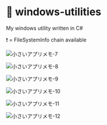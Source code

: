 # 💖 windows-utilities

My windows utility written in C#

❗ = FileSystemInfo chain available

![小さいアプリメモ-7](https://user-images.githubusercontent.com/49830756/174707686-66fea4af-4c03-4f56-8b6f-9a3e92dad9c4.jpg)

![小さいアプリメモ-8](https://user-images.githubusercontent.com/49830756/174707689-0ec54700-c632-469b-9f14-73a1cc2431fc.jpg)

![小さいアプリメモ-9](https://user-images.githubusercontent.com/49830756/174707690-94aec1af-68a9-4050-aead-e88f125cafd2.jpg)

![小さいアプリメモ-10](https://user-images.githubusercontent.com/49830756/174707692-a3e6e68b-8058-43d9-8d2b-4f2c7ceb10ec.jpg)

![小さいアプリメモ-11](https://user-images.githubusercontent.com/49830756/174707695-320c6a77-dac2-4537-a4cc-fbe3dc332a83.jpg)

![小さいアプリメモ-12](https://user-images.githubusercontent.com/49830756/174707696-ce8c1032-813e-4399-81ad-1bc9945d2ea7.jpg)
